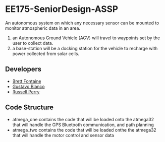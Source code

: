 EE175-SeniorDesign-ASSP
=======================

An autonomous system on which any necessary sensor can be mounted to monitor atmospheric data in an area.
 1. an Autonomous Ground Vehicle (AGV) will travel to waypoints set by the user to collect data.
 2. a base-station
will be a docking station for the vehicle to recharge with power collected from solar cells.

Developers
----------
* [Brett Fontaine](mailto:bfont001@ucr.edu)
* [Gustavo Blanco](mailto:gblan002@ucr.edu)
* [Russell Perry](mailto:rperr002@ucr.edu)

Code Structure
--------------
* atmega_one
contains the code that will be loaded onto the atmega32 that will handle the GPS Bluetooth communication, and path planning
* atmega_two
contains the code that will be loaded onthe the atmega32 that will handle the motor control and sensor data
